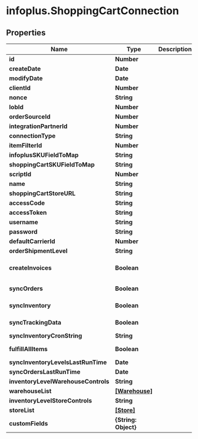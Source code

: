 # infoplus.ShoppingCartConnection

## Properties
Name | Type | Description | Notes
------------ | ------------- | ------------- | -------------
**id** | **Number** |  | [optional] 
**createDate** | **Date** |  | [optional] 
**modifyDate** | **Date** |  | [optional] 
**clientId** | **Number** |  | [optional] 
**nonce** | **String** |  | [optional] 
**lobId** | **Number** |  | 
**orderSourceId** | **Number** |  | 
**integrationPartnerId** | **Number** |  | 
**connectionType** | **String** |  | 
**itemFilterId** | **Number** |  | [optional] 
**infoplusSKUFieldToMap** | **String** |  | 
**shoppingCartSKUFieldToMap** | **String** |  | 
**scriptId** | **Number** |  | [optional] 
**name** | **String** |  | 
**shoppingCartStoreURL** | **String** |  | 
**accessCode** | **String** |  | 
**accessToken** | **String** |  | 
**username** | **String** |  | 
**password** | **String** |  | 
**defaultCarrierId** | **Number** |  | [optional] 
**orderShipmentLevel** | **String** |  | 
**createInvoices** | **Boolean** |  | [optional] [default to false]
**syncOrders** | **Boolean** |  | [default to false]
**syncInventory** | **Boolean** |  | [default to false]
**syncTrackingData** | **Boolean** |  | [default to false]
**syncInventoryCronString** | **String** |  | [optional] 
**fulfillAllItems** | **Boolean** |  | [default to false]
**syncInventoryLevelsLastRunTime** | **Date** |  | [optional] 
**syncOrdersLastRunTime** | **Date** |  | [optional] 
**inventoryLevelWarehouseControls** | **String** |  | 
**warehouseList** | [**[Warehouse]**](Warehouse.md) |  | [optional] 
**inventoryLevelStoreControls** | **String** |  | 
**storeList** | [**[Store]**](Store.md) |  | [optional] 
**customFields** | **{String: Object}** |  | [optional] 


